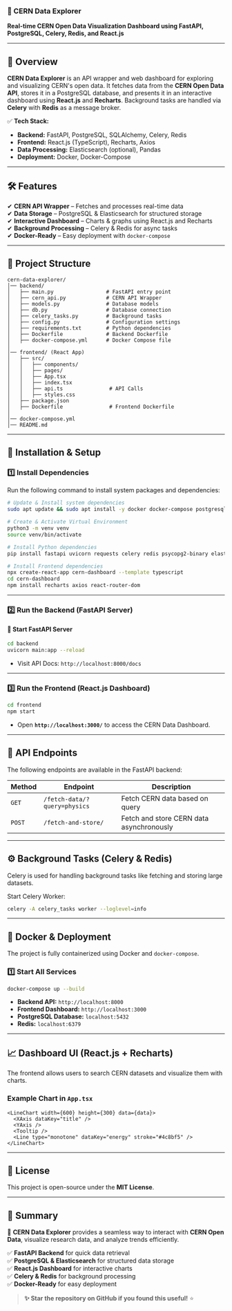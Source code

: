 ### **🚀 CERN Data Explorer**  
**Real-time CERN Open Data Visualization Dashboard using FastAPI, PostgreSQL, Celery, Redis, and React.js**  

---

## **📌 Overview**  
**CERN Data Explorer** is an API wrapper and web dashboard for exploring and visualizing CERN's open data. It fetches data from the **CERN Open Data API**, stores it in a PostgreSQL database, and presents it in an interactive dashboard using **React.js** and **Recharts**. Background tasks are handled via **Celery** with **Redis** as a message broker.  

✅ **Tech Stack:**  
- **Backend:** FastAPI, PostgreSQL, SQLAlchemy, Celery, Redis  
- **Frontend:** React.js (TypeScript), Recharts, Axios  
- **Data Processing:** Elasticsearch (optional), Pandas  
- **Deployment:** Docker, Docker-Compose  

---

## **🛠 Features**  
✔ **CERN API Wrapper** – Fetches and processes real-time data  
✔ **Data Storage** – PostgreSQL & Elasticsearch for structured storage  
✔ **Interactive Dashboard** – Charts & graphs using React.js and Recharts  
✔ **Background Processing** – Celery & Redis for async tasks  
✔ **Docker-Ready** – Easy deployment with `docker-compose`  

---

## **📂 Project Structure**  
```
cern-data-explorer/
│── backend/
│   ├── main.py                 # FastAPI entry point
│   ├── cern_api.py             # CERN API Wrapper
│   ├── models.py               # Database models
│   ├── db.py                   # Database connection
│   ├── celery_tasks.py         # Background tasks
│   ├── config.py               # Configuration settings
│   ├── requirements.txt        # Python dependencies
│   ├── Dockerfile              # Backend Dockerfile
│   ├── docker-compose.yml      # Docker Compose file
│
│── frontend/ (React App)
│   ├── src/
│   │   ├── components/
│   │   ├── pages/
│   │   ├── App.tsx
│   │   ├── index.tsx
│   │   ├── api.ts               # API Calls
│   │   ├── styles.css
│   ├── package.json
│   ├── Dockerfile               # Frontend Dockerfile
│
│── docker-compose.yml
│── README.md
```

---

## **🔧 Installation & Setup**  

### **1️⃣ Install Dependencies**  
Run the following command to install system packages and dependencies:  

```bash
# Update & Install system dependencies
sudo apt update && sudo apt install -y docker docker-compose postgresql postgresql-contrib redis

# Create & Activate Virtual Environment
python3 -m venv venv
source venv/bin/activate

# Install Python dependencies
pip install fastapi uvicorn requests celery redis psycopg2-binary elasticsearch sqlalchemy pandas

# Install Frontend dependencies
npx create-react-app cern-dashboard --template typescript
cd cern-dashboard
npm install recharts axios react-router-dom
```

---

### **2️⃣ Run the Backend (FastAPI Server)**  
#### **🚀 Start FastAPI Server**
```bash
cd backend
uvicorn main:app --reload
```
- Visit API Docs: `http://localhost:8000/docs`

---

### **3️⃣ Run the Frontend (React.js Dashboard)**  
```bash
cd frontend
npm start
```
- Open **`http://localhost:3000/`** to access the CERN Data Dashboard.

---

## **📡 API Endpoints**  
The following endpoints are available in the FastAPI backend:  

| Method | Endpoint | Description |
|--------|----------|-------------|
| `GET` | `/fetch-data/?query=physics` | Fetch CERN data based on query |
| `POST` | `/fetch-and-store/` | Fetch and store CERN data asynchronously |

---

## **⚙ Background Tasks (Celery & Redis)**  
Celery is used for handling background tasks like fetching and storing large datasets.  

Start Celery Worker:  
```bash
celery -A celery_tasks worker --loglevel=info
```

---

## **🐳 Docker & Deployment**  
The project is fully containerized using Docker and `docker-compose`.  

### **1️⃣ Start All Services**
```bash
docker-compose up --build
```
- **Backend API:** `http://localhost:8000`
- **Frontend Dashboard:** `http://localhost:3000`
- **PostgreSQL Database:** `localhost:5432`
- **Redis:** `localhost:6379`

---

## **📈 Dashboard UI (React.js + Recharts)**  
The frontend allows users to search CERN datasets and visualize them with charts.

### **Example Chart in `App.tsx`**
```tsx
<LineChart width={600} height={300} data={data}>
  <XAxis dataKey="title" />
  <YAxis />
  <Tooltip />
  <Line type="monotone" dataKey="energy" stroke="#4c8bf5" />
</LineChart>
```

---

## **📜 License**  
This project is open-source under the **MIT License**.  

---

## **📌 Summary**  
🚀 **CERN Data Explorer** provides a seamless way to interact with **CERN Open Data**, visualize research data, and analyze trends efficiently.  

✅ **FastAPI Backend** for quick data retrieval  
✅ **PostgreSQL & Elasticsearch** for structured data storage  
✅ **React.js Dashboard** for interactive charts  
✅ **Celery & Redis** for background processing  
✅ **Docker-Ready** for easy deployment  

> **✨ Star the repository on GitHub if you found this useful!** ⭐  